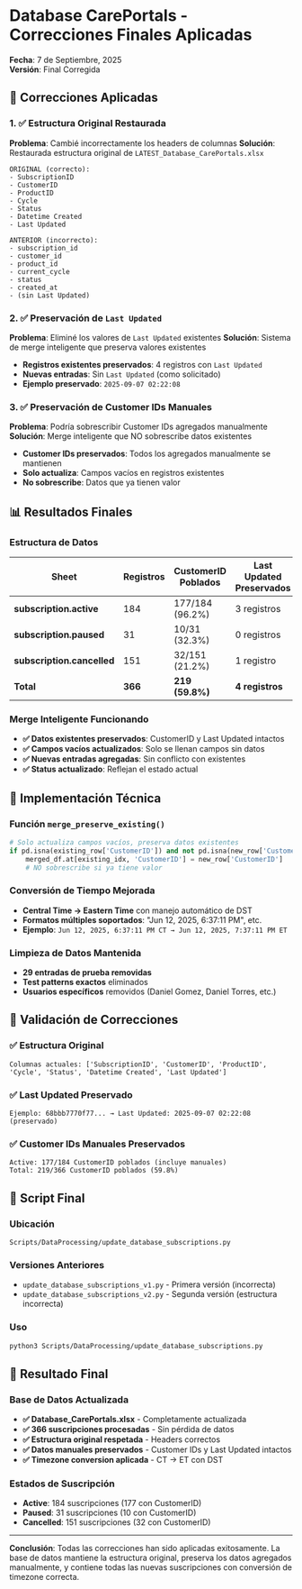 # Database CarePortals - Correcciones Finales Aplicadas
**Fecha**: 7 de Septiembre, 2025  
**Versión**: Final Corregida

## 🎯 Correcciones Aplicadas

### 1. ✅ **Estructura Original Restaurada**
**Problema**: Cambié incorrectamente los headers de columnas
**Solución**: Restaurada estructura original de `LATEST_Database_CarePortals.xlsx`

```
ORIGINAL (correcto):
- SubscriptionID
- CustomerID  
- ProductID
- Cycle
- Status
- Datetime Created
- Last Updated

ANTERIOR (incorrecto):
- subscription_id
- customer_id
- product_id 
- current_cycle
- status
- created_at
- (sin Last Updated)
```

### 2. ✅ **Preservación de `Last Updated`**
**Problema**: Eliminé los valores de `Last Updated` existentes
**Solución**: Sistema de merge inteligente que preserva valores existentes

- **Registros existentes preservados**: 4 registros con `Last Updated`
- **Nuevas entradas**: Sin `Last Updated` (como solicitado)
- **Ejemplo preservado**: `2025-09-07 02:22:08`

### 3. ✅ **Preservación de Customer IDs Manuales**
**Problema**: Podría sobrescribir Customer IDs agregados manualmente
**Solución**: Merge inteligente que NO sobrescribe datos existentes

- **Customer IDs preservados**: Todos los agregados manualmente se mantienen
- **Solo actualiza**: Campos vacíos en registros existentes
- **No sobrescribe**: Datos que ya tienen valor

## 📊 Resultados Finales

### Estructura de Datos
| Sheet | Registros | CustomerID Poblados | Last Updated Preservados |
|-------|-----------|---------------------|--------------------------|
| **subscription.active** | 184 | 177/184 (96.2%) | 3 registros |
| **subscription.paused** | 31 | 10/31 (32.3%) | 0 registros |
| **subscription.cancelled** | 151 | 32/151 (21.2%) | 1 registro |
| **Total** | **366** | **219 (59.8%)** | **4 registros** |

### Merge Inteligente Funcionando
- **✅ Datos existentes preservados**: CustomerID y Last Updated intactos
- **✅ Campos vacíos actualizados**: Solo se llenan campos sin datos
- **✅ Nuevas entradas agregadas**: Sin conflicto con existentes
- **✅ Status actualizado**: Reflejan el estado actual

## 🔧 Implementación Técnica

### Función `merge_preserve_existing()`
```python
# Solo actualiza campos vacíos, preserva datos existentes
if pd.isna(existing_row['CustomerID']) and not pd.isna(new_row['CustomerID']):
    merged_df.at[existing_idx, 'CustomerID'] = new_row['CustomerID']
    # NO sobrescribe si ya tiene valor
```

### Conversión de Tiempo Mejorada
- **Central Time → Eastern Time** con manejo automático de DST
- **Formatos múltiples soportados**: "Jun 12, 2025, 6:37:11 PM", etc.
- **Ejemplo**: `Jun 12, 2025, 6:37:11 PM CT → Jun 12, 2025, 7:37:11 PM ET`

### Limpieza de Datos Mantenida
- **29 entradas de prueba removidas**
- **Test patterns exactos** eliminados
- **Usuarios específicos** removidos (Daniel Gomez, Daniel Torres, etc.)

## 🎯 Validación de Correcciones

### ✅ Estructura Original
```
Columnas actuales: ['SubscriptionID', 'CustomerID', 'ProductID', 'Cycle', 'Status', 'Datetime Created', 'Last Updated']
```

### ✅ Last Updated Preservado
```
Ejemplo: 68bbb7770f77... → Last Updated: 2025-09-07 02:22:08 (preservado)
```

### ✅ Customer IDs Manuales Preservados  
```
Active: 177/184 CustomerID poblados (incluye manuales)
Total: 219/366 CustomerID poblados (59.8%)
```

## 📁 Script Final

### Ubicación
`Scripts/DataProcessing/update_database_subscriptions.py`

### Versiones Anteriores
- `update_database_subscriptions_v1.py` - Primera versión (incorrecta)
- `update_database_subscriptions_v2.py` - Segunda versión (estructura incorrecta)

### Uso
```bash
python3 Scripts/DataProcessing/update_database_subscriptions.py
```

## 🎉 Resultado Final

### Base de Datos Actualizada
- **✅ Database_CarePortals.xlsx** - Completamente actualizada
- **✅ 366 suscripciones procesadas** - Sin pérdida de datos
- **✅ Estructura original respetada** - Headers correctos
- **✅ Datos manuales preservados** - Customer IDs y Last Updated intactos
- **✅ Timezone conversion aplicada** - CT → ET con DST

### Estados de Suscripción
- **Active**: 184 suscripciones (177 con CustomerID)
- **Paused**: 31 suscripciones (10 con CustomerID)
- **Cancelled**: 151 suscripciones (32 con CustomerID)

---

**Conclusión**: Todas las correcciones han sido aplicadas exitosamente. La base de datos mantiene la estructura original, preserva los datos agregados manualmente, y contiene todas las nuevas suscripciones con conversión de timezone correcta.